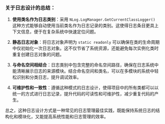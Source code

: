### 关于日志设计的总结：

1. **使用类名作为日志类别**：采用 `NLog.LogManager.GetCurrentClassLogger()` 这种方式能够自动使用当前类名作为日志记录的类别。这使得日志条目更具上下文信息，便于在复杂系统中快速定位问题。

2. **静态日志对象**：将日志对象声明为 `static readonly` 可以确保在类的生命周期中仅初始化一次日志对象。这不仅节省了系统资源，还能避免每次实例化类时重复创建日志对象的问题。

3. **与命名空间相结合**：日志类别中包含完整的命名空间路径，确保在日志系统中能清晰展示日志的来源模块。结合命名空间和类名，可以在多模块的系统中轻松识别和分类日志，提升调试效率。

4. **可维护性和一致性**：遵循这种模式的日志设计，使得项目中的所有类都可以以统一的方式进行日志记录，提升代码的可读性和可维护性，减少重复代码的产生。

总之，这种日志设计方式是一种常见的日志管理最佳实践，既能保持系统日志的结构化和模块化，又能提高系统性能和日志管理的效率。